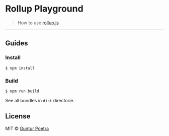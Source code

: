 # Rollup Playground

> How to use [rollup.js](https://rollupjs.org)

---

## Guides

### Install

```console
$ npm install
```

### Build

```console
$ npm run build
```

See all bundles in `dist` directorie.

## License

MIT © [Guntur Poetra](https://github.com/iguntur)
